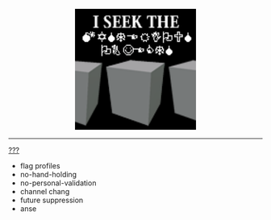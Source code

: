 

<p align="center">
  <a href="https://youtu.be/8cR9laudx-0">  <img src="https://github.com/6yNuiC9/q/blob/main/Images/mysteriousobject.png" width="240"> </a>
</p>

<div align="center">


</div>

----



<a href="https://youtu.be/pm4WEiFqvcY">???</a>
 - flag profiles
 - no-hand-holding
 - no-personal-validation
 - channel chang
 - future suppression
 - anse
